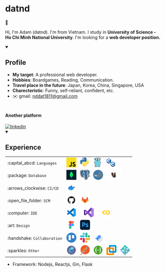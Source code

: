 ### <h1>datnd </h1>👋

Hi, I'm Adam (datnd). I'm from Vietnam. I study in **University of Science - Ho Chi Minh National University**. I'm looking for a **web developer position.**

<details id="profile" open>
<summary><h2>Profile</h2></summary>

- **My target**: A professional web developer.
- **Hobbies**: Boardgames, Reading, Communication.
- **Travel place in the future**: Japan, Korea, China, Singapore, USA
- **Charecteristic**: Funny, self-reliant, confident, etc.
- :envelope: gmail: nddat1811@gmail.com

# <h4>Another platform </h4>

<a href="https://www.linkedin.com/in/nddat1811/">
    <img src="https://cdn.jsdelivr.net/gh/devicons/devicon/icons/linkedin/linkedin-original.svg" height="32px" width="32px" alt="linkedin" title="My LinkedIn profile"/>
</a>
<details id="experience" open>
<summary><h2>Experience</h2></summary>
<table>
    <tbody>
        <tr>
            <td>:capital_abcd: <code>Languages</code></td>
            <td>
                <img src="assets/javascript.png" height="32px" alt="javascript" title="Javascript"/>
                &nbsp;
                <img src="assets/python.png" height="32px" alt="python" title="Python"/>
                &nbsp;
                <img src="assets/golang.png" height="32px" alt="typescript" title="Typescript"/>
                &nbsp;
                <img src="assets/c-logo.png" height="32px" alt="go" title="Go"/>
            </td>
        </tr>
        <tr>
            <td>:package: <code>Database</code></td>
            <td>
                <img src="assets/mongo.png" height="32px" alt="mongodb" title="MongoDB"/>
                &nbsp;
                <img src="assets/postgreSQL.png" height="32px" alt="postgreSQL" title="PostgreSQL"/>
                &nbsp;
                <img src="assets/mySQL.png" height="32px" alt="mySQL" title="MySQL"/>
                &nbsp;
                <img src="assets/dbeaver.png" height="32px" alt="dbeaver" title="Dbeaver"/>
            </td>
        </tr>
        <tr>
            <td>:arrows_clockwise: <code>CI/CD</code></td>
            <td>
                <img src="assets/docker.png" height="32px" alt="dockerfile" title="Docker"/>
                &nbsp;
            </td>
        </tr>
        <tr>
            <td>:open_file_folder: <code>SCM</code></td>
            <td>
                <img src="assets/github.png" height="32px" alt="github" title="Github"/>
                &nbsp;
                <img src="assets/gitlab.png" height="32px" alt="gitlab" title="Gitlab"/>
            </td>
        </tr>
        <tr>
            <td>:computer: <code>IDE</code></td>
            <td>
                <img src="assets/visualcode.png" height="32px" alt="vscode" title="VSCode"/>
                &nbsp;
                <img src="assets/visualstudio.png" height="32px" alt="vscode" title="VSCode"/>
                &nbsp;
                <img src="assets/colab.png" height="32px" alt="ggcolab" title="GGcolab"/>
            </td>
        </tr>
        <tr>
            <td>:art: <code>Design</code></td>
            <td>
                <img src="assets/figma.png" height="32px" alt="figma" title="Figma"/>
                &nbsp;
                <img src="assets/pts.png" height="32px" alt="figma" title="Figma"/>
                &nbsp;
            </td>
        </tr>
        <tr>
            <td>:handshake: <code>Collaboration</code></td>
            <td>
                <img src="assets/trello.png" height="32px" alt="trello" title="Trello"/>
                &nbsp;
                <img src="assets/slack.png" height="32px" alt="slack" title="Slack"/>
                &nbsp;
                <img src="assets/jira.png" height="32px" alt="jira" title="Jira"/>
            </td>
        </tr>
        <tr>
            <td>:sparkles: <code>Other</code></td>
            <td>
                <img src="assets/gns3.png" height="32px" alt="gns3" title="Gns3"/>
                &nbsp;
                <img src="assets/postman.png" height="32px" alt="postman" title="Postman"/>
                &nbsp;
                <img src="assets/swagger.png" height="32px" alt="swagger" title="Swagger"/>
                &nbsp;
                <img src="assets/vnware.png" height="32px" alt="vnware" title="Vnware"/>
                &nbsp;
                <img src="assets/netlify.png" height="32px" alt="netlify" title="Netlify"/>
            </td>
        </tr>
    </tbody>
</table>

- Framework: Nodejs, Reactjs, Gin, Flask

<!--
<picture>
 <source media="(prefers-color-scheme: dark)" srcset="https://i.pinimg.com/736x/56/86/03/568603cbd1860c67bf8f6776cbe7f885.jpg">
 <source media="(prefers-color-scheme: light)" srcset="https://i.pinimg.com/736x/56/86/03/568603cbd1860c67bf8f6776cbe7f885.jpg">
 <img alt="avatar" src="https://drive.google.com/file/d/1Wsl5KKEIOde8A461MpMnDhnPs__LKcYc/view?usp=drive_link">
</picture>
-->
<!--
**nddat1811/nddat1811** is a ✨ _special_ ✨ repository because its `README.md` (this file) appears on your GitHub profile.

Here are some ideas to get you started:

- 🔭 I’m currently working on ...
- 🌱 I’m currently learning ...
- 👯 I’m looking to collaborate on ...
- 🤔 I’m looking for help with ...
- 💬 Ask me about ...
- 📫 How to reach me: ...
- 😄 Pronouns: ...
- ⚡ Fun fact: ...
-->
